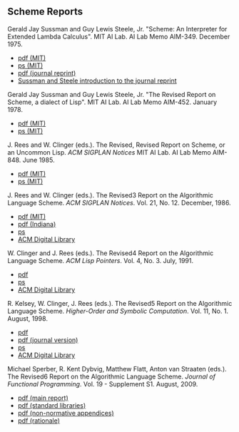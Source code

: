## Scheme Reports

Gerald Jay Sussman and Guy Lewis Steele, Jr. "Scheme: An Interpreter for
Extended Lambda Calculus". MIT AI Lab. AI Lab Memo AIM-349. December 1975.

  * [pdf (MIT)](https://raw.githubusercontent.com/scheme-live/library.readscheme.org/master/repository.readscheme.org/ftp/papers/scheme_reports/AIM-349.pdf)
  * [ps (MIT)](https://raw.githubusercontent.com/scheme-live/library.readscheme.org/master/repository.readscheme.org/ftp/papers/scheme_reports/AIM-349.ps.gz)
  * [pdf (journal reprint)](http://cs.au.dk/~hosc/local/HOSC-11-4-pp405-439.pdf)
  * [Sussman and Steele introduction to the journal reprint](http://cs.au.dk/~hosc/local/HOSC-11-4-pp399-404.pdf)

Gerald Jay Sussman and Guy Lewis Steele, Jr. "The Revised Report on Scheme, a
dialect of Lisp". MIT AI Lab. AI Lab Memo AIM-452. January 1978.

  * [pdf (MIT)](https://raw.githubusercontent.com/scheme-live/library.readscheme.org/master/repository.readscheme.org/ftp/papers/scheme_reports/AIM-452.pdf)
  * [ps (MIT)](https://raw.githubusercontent.com/scheme-live/library.readscheme.org/master/repository.readscheme.org/ftp/papers/scheme_reports/AIM-452.ps.gz)

J. Rees and W. Clinger (eds.). The Revised, Revised Report on Scheme, or an
Uncommon Lisp. _ACM SIGPLAN Notices_ MIT AI Lab. AI Lab Memo AIM-848. June
1985.

  * [pdf (MIT)](https://raw.githubusercontent.com/scheme-live/library.readscheme.org/master/repository.readscheme.org/ftp/papers/scheme_reports/AIM-848.pdf)
  * [ps (MIT)](https://raw.githubusercontent.com/scheme-live/library.readscheme.org/master/repository.readscheme.org/ftp/papers/scheme_reports/AIM-848.ps.gz)

J. Rees and W. Clinger (eds.). The Revised3 Report on the Algorithmic Language
Scheme. _ACM SIGPLAN Notices_. Vol. 21, No. 12. December, 1986.

  * [pdf (MIT)](https://raw.githubusercontent.com/scheme-live/library.readscheme.org/master/repository.readscheme.org/ftp/papers/scheme_reports/AIM-848a.pdf)
  * [pdf (Indiana)](https://raw.githubusercontent.com/scheme-live/library.readscheme.org/master/repository.readscheme.org/ftp/papers/scheme_reports/TR174.pdf)
  * [ps](https://raw.githubusercontent.com/scheme-live/library.readscheme.org/master/repository.readscheme.org/ftp/papers/scheme_reports/r3rs.ps.gz)
  * [ACM Digital Library](http://dl.acm.org/citation.cfm?id=15043)

W. Clinger and J. Rees (eds.). The Revised4 Report on the Algorithmic Language
Scheme. _ACM Lisp Pointers_. Vol. 4, No. 3. July, 1991.

  * [pdf](https://raw.githubusercontent.com/scheme-live/library.readscheme.org/master/repository.readscheme.org/ftp/papers/scheme_reports/r4rs.pdf)
  * [ps](https://raw.githubusercontent.com/scheme-live/library.readscheme.org/master/repository.readscheme.org/ftp/papers/scheme_reports/r4rs.ps.gz)
  * [ACM Digital Library](http://dl.acm.org/citation.cfm?id=382133)

R. Kelsey, W. Clinger, J. Rees (eds.). The Revised5 Report on the Algorithmic
Language Scheme. _Higher-Order and Symbolic Computation_. Vol. 11, No. 1.
August, 1998.

  * [pdf](https://raw.githubusercontent.com/scheme-live/library.readscheme.org/master/repository.readscheme.org/ftp/papers/scheme_reports/r5rs.pdf)
  * [pdf (journal version)](http://cs.au.dk/~hosc/local/HOSC-11-1-pp7-105.pdf)
  * [ps](https://raw.githubusercontent.com/scheme-live/library.readscheme.org/master/repository.readscheme.org/ftp/papers/scheme_reports/r5rs.ps.gz)
  * [ACM Digital Library](http://dl.acm.org/citation.cfm?id=290234)

Michael Sperber, R. Kent Dybvig, Matthew Flatt, Anton van Straaten (eds.). The
Revised6 Report on the Algorithmic Language Scheme. _Journal of Functional
Programming_. Vol. 19 - Supplement S1. August, 2009.

  * [pdf (main report)](https://raw.githubusercontent.com/scheme-live/library.readscheme.org/master/repository.readscheme.org/ftp/papers/scheme_reports/r6rs.pdf)
  * [pdf (standard libraries)](https://raw.githubusercontent.com/scheme-live/library.readscheme.org/master/repository.readscheme.org/ftp/papers/scheme_reports/r6rs-lib.pdf)
  * [pdf (non-normative appendices)](https://raw.githubusercontent.com/scheme-live/library.readscheme.org/master/repository.readscheme.org/ftp/papers/scheme_reports/r6rs-app.pdf)
  * [pdf (rationale)](https://raw.githubusercontent.com/scheme-live/library.readscheme.org/master/repository.readscheme.org/ftp/papers/scheme_reports/r6rs-rationale.pdf)
